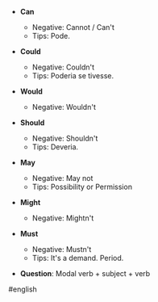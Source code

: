 * **Can**
	* Negative: Cannot / Can't
	* Tips: Pode.
* **Could**
	* Negative: Couldn't
	* Tips: Poderia se tivesse.
* **Would**
	* Negative: Wouldn't
* **Should**
	* Negative: Shouldn't
	* Tips: Deveria.
* **May**
	* Negative: May not
	* Tips: Possibility or Permission
* **Might**
	* Negative: Mightn't
* **Must**
	* Negative: Mustn't
	* Tips: It's a demand. Period.

* **Question**: Modal verb + subject + verb

#english 